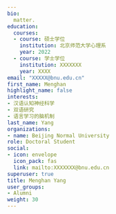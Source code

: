 ```yaml
---
bio: 
  matter.
education:
  courses:
  - course: 硕士学位
    institution: 北京师范大学心理系
    year: 2022
  - course: 学士学位
    institution: XXXXXXX
    year: XXXX
email: "XXXXX@bnu.edu.cn"
first_name: Menghan
highlight_name: false
interests:
- 汉语认知神经科学
- 双语研究
- 语言学习的脑机制
last_name: Yang
organizations:
- name: Beijing Normal University
role: Doctoral Student
social:
- icon: envelope
  icon_pack: fas
  link: mailto:XXXXXXX@bnu.edu.cn
superuser: true
title: Menghan Yang
user_groups:
- Alumni
weight: 30
---
```

